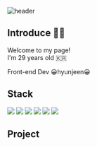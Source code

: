 ![header](https://capsule-render.vercel.app/api?type=Soft&color=FFC448&height=200&section=header&text=Hyunjeen%20GitHub&fontSize=90)
## Introduce 👋🏻
Welcome to my page!<br/>
I'm 29 years old 🇰🇷

Front-end Dev 😀hyunjeen😀

## Stack 
<p>
<img
  src="https://img.shields.io/badge/HTML5-E34F26?style=flat-square&logo=HTML5&logoColor=white"
/>
<img
  src="https://img.shields.io/badge/CSS-1572B6?style=flat-square&logo=CSS3&logoColor=white"
/>
<img
  src="https://img.shields.io/badge/JavaScript-F7DF1E?style=flat-square&logo=JavaScript&logoColor=9B9B9B"
/>
<img
  src="https://img.shields.io/badge/React-61DAFB?style=flat-square&logo=React&logoColor=white"
/>
<img
  src="https://img.shields.io/badge/Nextjs-000000?style=flat-square&logo=Next.js&logoColor=white"
/>
<img
  src="https://img.shields.io/badge/Nodejs-339933?style=flat-square&logo=Node.js&logoColor=white"
/>
</p>

## Project
